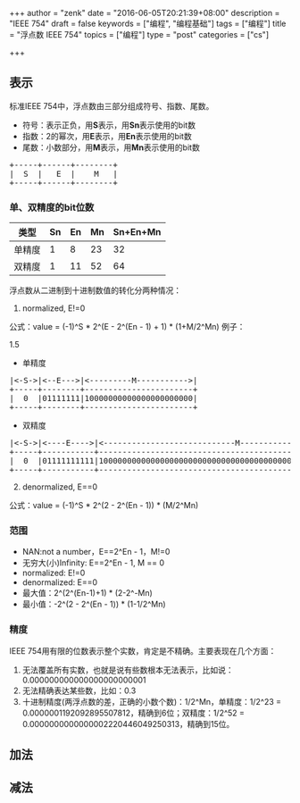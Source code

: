 +++
author = "zenk"
date = "2016-06-05T20:21:39+08:00"
description = "IEEE 754"
draft = false
keywords = ["编程", "编程基础"]
tags = ["编程"]
title = "浮点数 IEEE 754"
topics = ["编程"]
type = "post"
categories = ["cs"]

+++

## 表示

标准IEEE 754中，浮点数由三部分组成符号、指数、尾数。

* 符号：表示正负，用**S**表示，用**Sn**表示使用的bit数
* 指数：2的幂次，用**E**表示，用**En**表示使用的bit数
* 尾数：小数部分，用**M**表示，用**Mn**表示使用的bit数

<pre>
+-----+------+--------+
|  S  |   E  |    M   |
+-----+------+--------+
</pre>

### 单、双精度的bit位数

|类型|Sn|En|Mn|Sn+En+Mn|
|----|--|--|--|-------|
|单精度|1|8|23|32|
|双精度|1|11|52|64|


浮点数从二进制到十进制数值的转化分两种情况：

1. normalized, E!=0

公式：value = (-1)^S * 2^(E - 2^(En - 1) + 1) * (1+M/2^Mn)
例子：

1.5

* 单精度

<pre>
|<-S->|<--E--->|<---------M----------->|
+-----+--------+-----------------------+
|  0  |01111111|10000000000000000000000|
+-----+--------+-----------------------+
</pre>

* 双精度
<pre>
|<-S->|<----E---->|<----------------------------M----------------------->|
+-----+-----------+------------------------------------------------------+
|  0  |01111111111|100000000000000000000000000000000000000000000000000000|
+-----+-----------+------------------------------------------------------+
</pre>

2. denormalized, E==0

公式：value = (-1)^S * 2^(2 - 2^(En - 1)) * (M/2^Mn) 

### 范围

* NAN:not a number，E==2^En - 1，M!=0
* 无穷大(小)Infinity: E==2^En - 1, M == 0
* normalized: E!=0
* denormalized: E==0
* 最大值：2^(2^(En-1)+1) * (2-2^-Mn)
* 最小值：-2^(2 - 2^(En - 1)) * (1-1/2^Mn)

### 精度
IEEE 754用有限的位数表示整个实数，肯定是不精确。主要表现在几个方面：

1. 无法覆盖所有实数，也就是说有些数根本无法表示，比如说：0.000000000000000000000001
2. 无法精确表达某些数，比如：0.3
3. 十进制精度(两浮点数的差，正确的小数个数)：1/2^Mn，单精度：1/2^23 = 0.0000001192092895507812，精确到6位；双精度：1/2^52 = 0.0000000000000002220446049250313，精确到15位。

## 加法

## 减法
